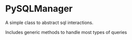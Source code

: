 PySQLManager
============
A simple class to abstract sql interactions.    

Includes generic methods to handle most types of queries
